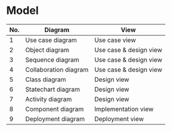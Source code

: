 # Model

| No. | Diagram               | View                   |
| --- | --------------------- | ---------------------- |
| 1   | Use case diagram      | Use case view          |
| 2   | Object diagram        | Use case & design view |
| 3   | Sequence diagram      | Use case & design view |
| 4   | Collaboration diagram | Use case & design view |
| 5   | Class diagram         | Design view            |
| 6   | Statechart diagram    | Design view            |
| 7   | Activity diagram      | Design view            |
| 8   | Component diagram     | Implementation view    |
| 9   | Deployment diagram    | Deployment view        |